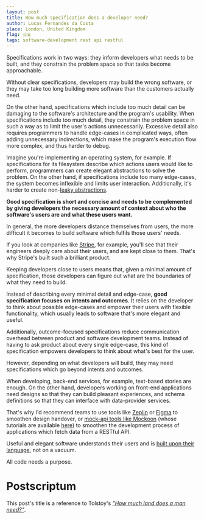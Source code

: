 ```yaml
---
layout: post
title: How much specification does a developer need?
author: Lucas Fernandes da Costa
place: London, United Kingdom
flag: 🇬🇧
tags: software-development rest api restful
---
```


Specifications work in two ways: they inform developers what needs to be built, and they constrain the problem space so that tasks become approachable.

Without clear specifications, developers may build the wrong software, or they may take too long building more software than the customers actually need.

On the other hand, specifications which include too much detail can be damaging to the software's architecture and the program's usability. When specifications include too much detail, they constrain the problem space in such a way as to limit the user's actions unnecessarily. Excessive detail also requires programmers to handle edge-cases in complicated ways, often adding unnecessary indirections, which make the program's execution flow more complex, and thus harder to debug.

Imagine you're implementing an operating system, for example. If specifications for its filesystem describe which actions users would like to perform, programmers can create elegant abstractions to solve the problem. On the other hand, if specifications include too many edge-cases, the system becomes inflexible and limits user interaction. Additionally, it's harder to create non-[leaky abstractions](https://www.joelonsoftware.com/2002/11/11/the-law-of-leaky-abstractions/).

**Good specification is short and concise and needs to be complemented by giving developers the necessary amount of context about who the software's users are and what these users want.**

In general, the more developers distance themselves from users, the more difficult it becomes to build software which fulfils those users' needs.

If you look at companies like [Stripe](https://stripe.com), for example, you'll see that their engineers deeply care about their users, and are kept close to them. That's why Stripe's built such a brilliant product.

Keeping developers close to users means that, given a minimal amount of specification, those developers can figure out what are the boundaries of what they need to build.

Instead of describing every minimal detail and edge-case, **good specification focuses on intents and outcomes**. It relies on the developer to think about possible edge-cases and empower their users with flexible functionality, which usually leads to software that's more elegant and useful.

Additionally, outcome-focused specifications reduce communication overhead between product and software development teams. Instead of having to ask product about every single edge-case, this kind of specification empowers developers to think about what's best for the user.

However, depending on what developers will build, they may need specifications which go beyond intents and outcomes.

When developing, back-end services, for example, text-based stories are enough. On the other hand, developers working on front-end applications need designs so that they can build pleasant experiences, and schema definitions so that they can interface with data-provider services.

That's why I'd recommend teams to use tools like [Zeplin](https://zeplin.io) or [Figma](https://figma.com) to smoothen design handover, or [mock-api tools like Mockoon](https://mockoon.com/) (whose tutorials are available [here](https://mockoon.com/tutorials/)) to smoothen the development process of applications which fetch data from a RESTful API.

Useful and elegant software understands their users and is [built upon their language](https://www.youtube.com/watch?v=pMuiVlnGqjk), not on a vacuum.

All code needs a purpose.



# Postscriptum

This post's title is a reference to Tolstoy's [_"How much land does a man need?"_](https://www.goodreads.com/book/show/21206786-how-much-land-does-a-man-need).
